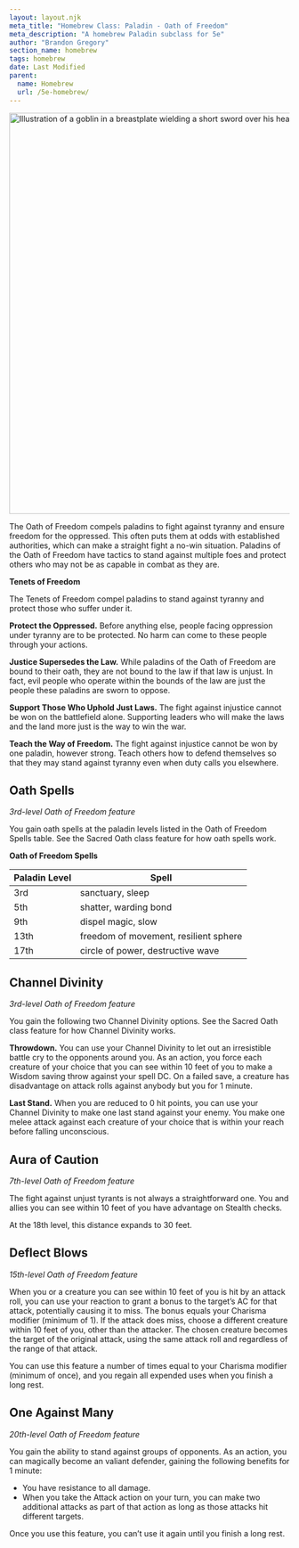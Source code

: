 ```yaml
---
layout: layout.njk
meta_title: "Homebrew Class: Paladin - Oath of Freedom"
meta_description: "A homebrew Paladin subclass for 5e"
author: "Brandon Gregory"
section_name: homebrew
tags: homebrew
date: Last Modified
parent:
  name: Homebrew
  url: /5e-homebrew/
---
```


<img
  src="/images/Paladin-Oath-of-Freedom-Muted.webp"
  srcset="/images/Paladin - Oath of Freedom - Muted - 720.webp 720w,
          /images/Paladin-Oath-of-Freedom-Muted.webp 1536w"
  sizes="(min-width: 768px) 768px,360px"
  alt="Illustration of a goblin in a breastplate wielding a short sword over his head"
  class="hero"
  height="720" width="720" />

The Oath of Freedom compels paladins to fight against tyranny and ensure freedom for the oppressed. This often puts them at odds with established authorities, which can make a straight fight a no-win situation. Paladins of the Oath of Freedom have tactics to stand against multiple foes and protect others who may not be as capable in combat as they are.

**Tenets of Freedom**

The Tenets of Freedom compel paladins to stand against tyranny and protect those who suffer under it.

**Protect the Oppressed.** Before anything else, people facing oppression under tyranny are to be protected. No harm can come to these people through your actions.

**Justice Supersedes the Law.** While paladins of the Oath of Freedom are bound to their oath, they are not bound to the law if that law is unjust. In fact, evil people who operate within the bounds of the law are just the people these paladins are sworn to oppose.

**Support Those Who Uphold Just Laws.** The fight against injustice cannot be won on the battlefield alone. Supporting leaders who will make the laws and the land more just is the way to win the war.

**Teach the Way of Freedom.** The fight against injustice cannot be won by one paladin, however strong. Teach others how to defend themselves so that they may stand against tyranny even when duty calls you elsewhere.

## Oath Spells

_3rd-level Oath of Freedom feature_

You gain oath spells at the paladin levels listed in the Oath of Freedom Spells table. See the Sacred Oath class feature for how oath spells work.

**Oath of Freedom Spells**

|Paladin Level|Spell|
|-------------|-----|
|3rd|sanctuary, sleep|
|5th|shatter, warding bond|
|9th|dispel magic, slow|
|13th|freedom of movement, resilient sphere|
|17th|circle of power, destructive wave|

## Channel Divinity

_3rd-level Oath of Freedom feature_

You gain the following two Channel Divinity options. See the Sacred Oath class feature for how Channel Divinity works.

**Throwdown.** You can use your Channel Divinity to let out an irresistible battle cry to the opponents around you. As an action, you force each creature of your choice that you can see within 10 feet of you to make a Wisdom saving throw against your spell DC. On a failed save, a creature has disadvantage on attack rolls against anybody but you for 1 minute.

**Last Stand.** When you are reduced to 0 hit points, you can use your Channel Divinity to make one last stand against your enemy. You make one melee attack against each creature of your choice that is within your reach before falling unconscious.

## Aura of Caution

_7th-level Oath of Freedom feature_

The fight against unjust tyrants is not always a straightforward one. You and allies you can see within 10 feet of you have advantage on Stealth checks.

At the 18th level, this distance expands to 30 feet.

## Deflect Blows

_15th-level Oath of Freedom feature_

When you or a creature you can see within 10 feet of you is hit by an attack roll, you can use your reaction to grant a bonus to the target’s AC for that attack, potentially causing it to miss. The bonus equals your Charisma modifier (minimum of 1). If the attack does miss, choose a different creature within 10 feet of you, other than the attacker. The chosen creature becomes the target of the original attack, using the same attack roll and regardless of the range of that attack.

You can use this feature a number of times equal to your Charisma modifier (minimum of once), and you regain all expended uses when you finish a long rest.

## One Against Many

_20th-level Oath of Freedom feature_

You gain the ability to stand against groups of opponents. As an action, you can magically become an valiant defender, gaining the following benefits for 1 minute:

* You have resistance to all damage.
* When you take the Attack action on your turn, you can make two additional attacks as part of that action as long as those attacks hit different targets.

Once you use this feature, you can’t use it again until you finish a long rest.
